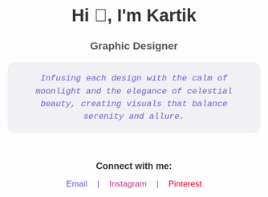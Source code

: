 <div style="max-width: 700px; margin: 50px auto; text-align: center; font-family: Arial, sans-serif;">

  <h1 style="color: #333; font-size: 2.5em; margin-bottom: 10px;">
    Hi 👋, I'm Kartik
  </h1>

  <h3 style="color: #555; font-size: 1.5em; margin-bottom: 20px;">
    Graphic Designer
  </h3>

  <div style="display: inline-block; background: #f0f0f5; padding: 20px 30px; border-radius: 15px; margin-bottom: 30px;">
    <p style="margin: 0; font-family: 'Courier New', monospace; font-style: italic; 
              color: #6a5acd; font-size: 1.2em; line-height: 1.5em;">
      Infusing each design with the calm of moonlight and the elegance of celestial beauty, creating visuals that balance serenity and allure.
    </p>
  </div>

  <h3 style="color: #333; font-size: 1.3em; margin-bottom: 15px;">
    Connect with me:
  </h3>

  <p style="margin: 0; font-size: 1.2em; color: #6a5acd;">
    <a href="mailto:kartikmongaworkonly@gmail.com" style="margin: 0 15px; text-decoration: none; color: #6a5acd;">Email</a> |
    <a href="https://www.instagram.com/" target="_blank" rel="noreferrer" style="margin: 0 15px; text-decoration: none; color: #C13584;">Instagram</a> |
    <a href="https://www.pinterest.com/" target="_blank" rel="noreferrer" style="margin: 0 15px; text-decoration: none; color: #E60023;">Pinterest</a>
  </p>

</div>
